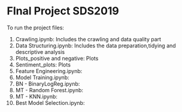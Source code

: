 # FInal Project SDS2019

To run the project files:

01. Crawling.ipynb: Includes the crawling and data quality part
02. Data Structuring.ipynb: Includes the data preparation,tidying and descriptive analysis
03. Plots_positive and negative: Plots
04. Sentiment_plots: Plots
05. Feature Engineering.ipynb: 
06. Model Training.ipynb: 
07. BN - BinaryLogReg.ipynb:
08. MT - Random Forest.ipynb:
09. MT - KNN.ipynb:
10. Best Model Selection.ipynb:
